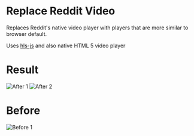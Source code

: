 # Replace Reddit Video
Replaces Reddit's native video player with players that are more similar to browser default.

Uses [hls-js](https://github.com/video-dev/hls.js/) and also native HTML 5 video player

# Result
![After 1](https://i.imgur.com/gwvMBza.png)
![After 2](https://i.imgur.com/cHaqJ9L.png)

# Before
![Before 1](https://i.imgur.com/DnyfJet.png)
